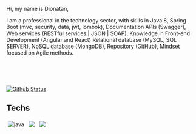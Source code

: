 Hi, my name is Dionatan,

I am a professional in the technology sector, with skills in Java 8, Spring Boot (mvc, security, data, jwt, lombok), Documentation APIs (Swagger),
Web services (RESTful services | JSON | SOAP), Knowledge in Front-end Development (Angular and React) Relational database (MySQL, SQL SERVER),
NoSQL database (MongoDB), Repository (GitHub), Mindset focused on Agile methods.

<br/>
<br/>
<br/>

[![Github Status](https://github-readme-stats.vercel.app/api?username=DionatanLeao&show_icons=true&title_color=00a6c0&icon_color=00a6c0&text_color=9f9f9f&bg_color=151515)](https://github.com/DionatanLeao/DionatanLeao)

## Techs

<img src="https://github.com/Quadrified/Quadrified/blob/master/assets/svg/dev/languages/java.svg" alt="java" style="vertical-align:top; margin:4px">&nbsp;<img src="https://github.com/Quadrified/Quadrified/blob/master/assets/svg/dev/frameworks/%20angular.svg" style="vertical-align:top; margin:4px">&nbsp;<img src="https://github.com/Quadrified/Quadrified/blob/master/assets/svg/dev/frameworks/react.svg" style="vertical-align:top; margin:4px">
